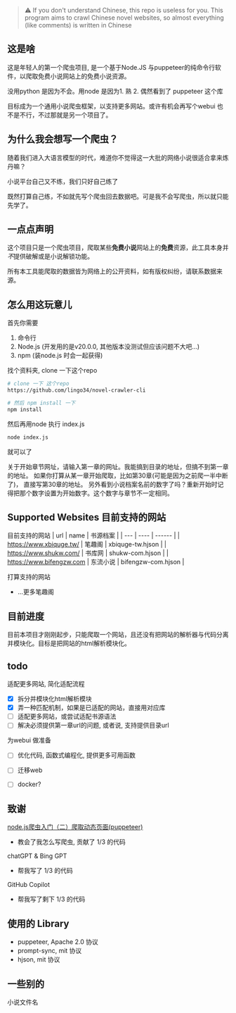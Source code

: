 > :warning: If you don't understand Chinese, this repo is useless for you.
> This program aims to crawl Chinese novel websites, so almost everything (like comments) is written in Chinese

## 这是啥
这是年轻人的第一个爬虫项目, 是一个基于Node.JS 与puppeteer的纯命令行软件，以爬取免费小说网站上的免费小说资源。

没用python 是因为不会。用node 是因为1. 熟 2. 偶然看到了 puppeteer 这个库

目标成为一个通用小说爬虫框架，以支持更多网站。或许有机会再写个webui 也不是不行，不过那就是另一个项目了。

## 为什么我会想写一个爬虫？
随着我们进入大语言模型的时代，难道你不觉得这一大批的网络小说很适合拿来炼丹嘛？

小说平台自己又不练，我们只好自己练了

既然打算自己练，不如就先写个爬虫回去数据吧。可是我不会写爬虫，所以就只能先学了。

## 一点点声明

这个项目只是一个爬虫项目，爬取某些**免费小说**网站上的**免费**资源，此工具本身并*不*提供破解或是小说解锁功能。

所有本工具能爬取的数据皆为网络上的公开资料，如有版权纠纷，请联系数据来源。

## 怎么用这玩意儿
首先你需要
1. 命令行
2. Node.js (开发用的是v20.0.0, 其他版本没测试但应该问题不大吧...)
3. npm (装node.js 时会一起获得)

找个资料夹, clone 一下这个repo
~~~ sh
# clone 一下 这个repo
https://github.com/lingo34/novel-crawler-cli

# 然后 npm install 一下
npm install
~~~

然后再用node 执行 index.js
~~~sh
node index.js
~~~

就可以了

关于开始章节网址，请输入第一章的网址。我能搞到目录的地址，但搞不到第一章的地址。
如果你打算从某一章开始爬取，比如第30章(可能是因为之前爬一半中断了)， 直接写第30章的地址。
另外看到小说档案名前的数字了吗？重新开始时记得把那个数字设置为开始数字。这个数字与章节不一定相同。

## Supported Websites 目前支持的网站

目前支持的网站
| url | name | 书源档案 |
| --- | ---- | ------ |
| https://www.xbiquge.tw/   | 笔趣阁    | xbiquge-tw.hjson      |
| https://www.shukw.com/    | 书库网    | shukw-com.hjson       |
| https://www.bifengzw.com  | 东流小说  | bifengzw-com.hjson    |

打算支持的网站
- ...更多笔趣阁



## 目前进度
目前本项目才刚刚起步，只能爬取一个网站，且还没有把网站的解析器与代码分离并模块化。目标是把网站的html解析模块化。

## todo

适配更多网站, 简化适配流程

- [x] 拆分并模块化html解析模块
- [x] 弄一种匹配机制，如果是已适配的网站，直接用对应库
- [ ] 适配更多网站，或尝试适配书源语法
- [ ] 解决必须提供第一章url的问题, 或者说, 支持提供目录url

为webui 做准备

- [ ] 优化代码, 函数式编程化, 提供更多可用函数
- [ ] 迁移web
- [ ] docker?





## 致谢
[node.js爬虫入门（二）爬取动态页面(puppeteer)](https://peal.cc/blog/3)
- 教会了我怎么写爬虫, 贡献了 1/3 的代码

chatGPT & Bing GPT
- 帮我写了 1/3 的代码

GitHub Copilot
- 帮我写了剩下 1/3 的代码

## 使用的 Library
- puppeteer, Apache 2.0 协议
- prompt-sync, mit 协议
- hjson, mit 协议



## 一些别的

小说文件名





